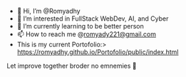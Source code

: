 - 👋 Hi, I’m @Romyadhy
- 👀 I’m interested in FullStack WebDev, AI, and Cyber
- 🌱 I’m currently learning to be better person
- 📫 How to reach me @romyady221@gmail.com
- This is my current Portofolio:> https://romyadhy.github.io/Portofolio/public/index.html


Let improve together broder 
no emnemies 🤙

